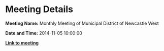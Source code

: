 # Meeting Details

**Meeting Name:** Monthly Meeting of Municipal District of Newcastle West

**Date and Time:** 2014-11-05 10:00:00

**<a href="https://www.limerick.ie/council/whats-on/monthly-meeting-municipal-district-newcastle-west-12" target="_blank">Link to meeting</a>**
